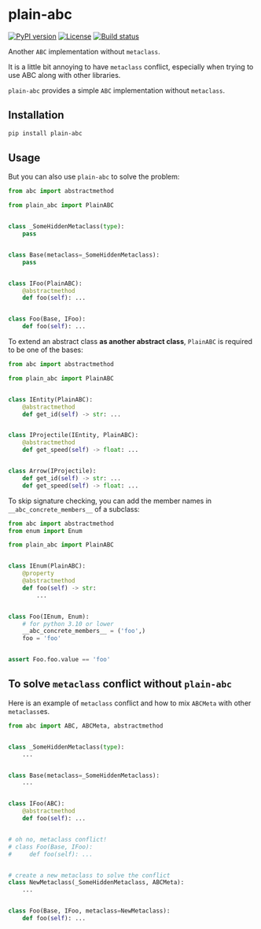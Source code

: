 # plain-abc

[![PyPI version](https://img.shields.io/pypi/v/plain-abc.svg)](https://pypi.org/project/plain-abc/)
[![License](https://img.shields.io/github/license/ChieloNewctle/plain-abc)](LICENSE)
[![Build status](https://github.com/ChieloNewctle/plain-abc/actions/workflows/ci.yml/badge.svg)](https://github.com/ChieloNewctle/plain-abc/actions)

Another `ABC` implementation without `metaclass`.

It is a little bit annoying to have `metaclass` conflict,
especially when trying to use ABC along with other libraries.

`plain-abc` provides a simple `ABC` implementation without `metaclass`.

## Installation

```sh
pip install plain-abc
```

## Usage

But you can also use `plain-abc` to solve the problem:

```python
from abc import abstractmethod

from plain_abc import PlainABC


class _SomeHiddenMetaclass(type):
    pass


class Base(metaclass=_SomeHiddenMetaclass):
    pass


class IFoo(PlainABC):
    @abstractmethod
    def foo(self): ...


class Foo(Base, IFoo):
    def foo(self): ...
```

To extend an abstract class **as another abstract class**,
`PlainABC` is required to be one of the bases:

```python
from abc import abstractmethod

from plain_abc import PlainABC


class IEntity(PlainABC):
    @abstractmethod
    def get_id(self) -> str: ...


class IProjectile(IEntity, PlainABC):
    @abstractmethod
    def get_speed(self) -> float: ...


class Arrow(IProjectile):
    def get_id(self) -> str: ...
    def get_speed(self) -> float: ...
```

To skip signature checking,
you can add the member names in `__abc_concrete_members__` of a subclass:

```python
from abc import abstractmethod
from enum import Enum

from plain_abc import PlainABC


class IEnum(PlainABC):
    @property
    @abstractmethod
    def foo(self) -> str:
        ...


class Foo(IEnum, Enum):
    # for python 3.10 or lower
    __abc_concrete_members__ = ('foo',)
    foo = 'foo'


assert Foo.foo.value == 'foo'
```

## To solve `metaclass` conflict without `plain-abc`

Here is an example of `metaclass` conflict
and how to mix `ABCMeta` with other `metaclass`es.

```python
from abc import ABC, ABCMeta, abstractmethod


class _SomeHiddenMetaclass(type):
    ...


class Base(metaclass=_SomeHiddenMetaclass):
    ...


class IFoo(ABC):
    @abstractmethod
    def foo(self): ...


# oh no, metaclass conflict!
# class Foo(Base, IFoo):
#     def foo(self): ...


# create a new metaclass to solve the conflict
class NewMetaclass(_SomeHiddenMetaclass, ABCMeta):
    ...


class Foo(Base, IFoo, metaclass=NewMetaclass):
    def foo(self): ...
```
